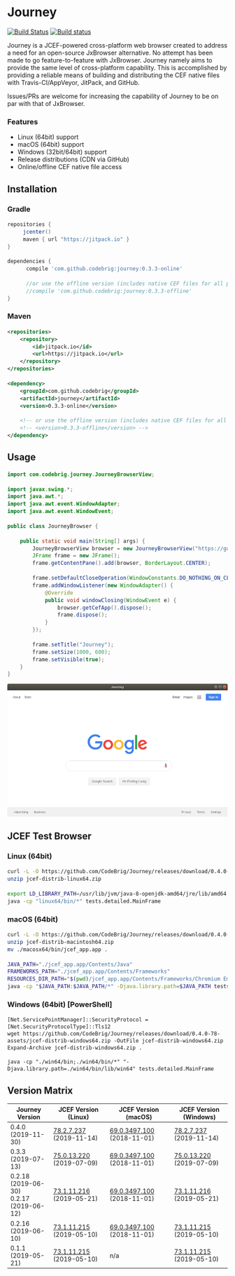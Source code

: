 # Journey

[![Build Status](https://travis-ci.com/CodeBrig/Journey.svg?branch=master)](https://travis-ci.com/CodeBrig/Journey)
[![Build status](https://ci.appveyor.com/api/projects/status/w6yr31klo9uwo1mb/branch/master?svg=true)](https://ci.appveyor.com/project/BFergerson/journey/branch/master)

Journey is a JCEF-powered cross-platform web browser created to address a need for an open-source JxBrowser alternative.
No attempt has been made to go feature-to-feature with JxBrowser. Journey namely aims to provide the same level of cross-platform capability. This is accomplished by providing a reliable means of building and distributing the CEF native files with Travis-CI/AppVeyor, JitPack, and GitHub.

Issues/PRs are welcome for increasing the capability of Journey to be on par with that of JxBrowser.

### Features
 - Linux (64bit) support
 - macOS (64bit) support
 - Windows (32bit/64bit) support
 - Release distributions (CDN via GitHub)
 - Online/offline CEF native file access

## Installation

### Gradle

```groovy
repositories {
     jcenter()
     maven { url "https://jitpack.io" }
}

dependencies {
      compile 'com.github.codebrig:journey:0.3.3-online'

      //or use the offline version (includes native CEF files for all platforms; ~300MB)
      //compile 'com.github.codebrig:journey:0.3.3-offline'
}
```

### Maven

```xml
<repositories>
	<repository>
		<id>jitpack.io</id>
		<url>https://jitpack.io</url>
	</repository>
</repositories>

<dependency>
	<groupId>com.github.codebrig</groupId>
	<artifactId>journey</artifactId>
	<version>0.3.3-online</version>

	<!-- or use the offline version (includes native CEF files for all platforms; ~300MB) -->
	<!-- <version>0.3.3-offline</version> -->
</dependency>
```

## Usage

```java
import com.codebrig.journey.JourneyBrowserView;

import javax.swing.*;
import java.awt.*;
import java.awt.event.WindowAdapter;
import java.awt.event.WindowEvent;

public class JourneyBrowser {

    public static void main(String[] args) {
        JourneyBrowserView browser = new JourneyBrowserView("https://google.com");
        JFrame frame = new JFrame();
        frame.getContentPane().add(browser, BorderLayout.CENTER);

        frame.setDefaultCloseOperation(WindowConstants.DO_NOTHING_ON_CLOSE);
        frame.addWindowListener(new WindowAdapter() {
            @Override
            public void windowClosing(WindowEvent e) {
                browser.getCefApp().dispose();
                frame.dispose();
            }
        });

        frame.setTitle("Journey");
        frame.setSize(1000, 600);
        frame.setVisible(true);
    }
}
```

![](journey-linux.png)

## JCEF Test Browser

### Linux (64bit)
```sh
curl -L -O https://github.com/CodeBrig/Journey/releases/download/0.4.0-78-assets/jcef-distrib-linux64.zip
unzip jcef-distrib-linux64.zip

export LD_LIBRARY_PATH=/usr/lib/jvm/java-8-openjdk-amd64/jre/lib/amd64:$(pwd)/linux64/bin/lib/linux64
java -cp "linux64/bin/*" tests.detailed.MainFrame
```

### macOS (64bit)
```sh
curl -L -O https://github.com/CodeBrig/Journey/releases/download/0.4.0-69-assets/jcef-distrib-macintosh64.zip
unzip jcef-distrib-macintosh64.zip
mv ./macosx64/bin/jcef_app.app .

JAVA_PATH="./jcef_app.app/Contents/Java"
FRAMEWORKS_PATH="./jcef_app.app/Contents/Frameworks"
RESOURCES_DIR_PATH="$(pwd)/jcef_app.app/Contents/Frameworks/Chromium Embedded Framework.framework/Resources"
java -cp "$JAVA_PATH:$JAVA_PATH/*" -Djava.library.path=$JAVA_PATH tests.detailed.MainFrame --framework-dir-path=$FRAMEWORKS_PATH/Chromium\ Embedded\ Framework.framework --browser-subprocess-path=$FRAMEWORKS_PATH/jcef\ Helper.app/Contents/MacOS/jcef\ Helper --resources-dir-path="$RESOURCES_DIR_PATH" --disable-gpu
```

### Windows (64bit) [PowerShell]
```
[Net.ServicePointManager]::SecurityProtocol = [Net.SecurityProtocolType]::Tls12
wget https://github.com/CodeBrig/Journey/releases/download/0.4.0-78-assets/jcef-distrib-windows64.zip -OutFile jcef-distrib-windows64.zip
Expand-Archive jcef-distrib-windows64.zip .

java -cp "./win64/bin;./win64/bin/*" "-Djava.library.path=./win64/bin/lib/win64" tests.detailed.MainFrame
```

## Version Matrix

| Journey Version     | JCEF Version (Linux) | JCEF Version (macOS) | JCEF Version (Windows) |
|---------------------|----------------------|----------------------|----------------------|
| 0.4.0 (2019-11-30) | [78.2.7.237](https://bitbucket.org/chromiumembedded/java-cef/commits/1e3a9146226d3df8a7f0c9c03989d220ac26ca49) (2019-11-14) | [69.0.3497.100](https://bitbucket.org/chromiumembedded/java-cef/commits/235e3a844380b72761643324e1d9b7713cae3b63) (2018-11-01) | [78.2.7.237](https://bitbucket.org/chromiumembedded/java-cef/commits/1e3a9146226d3df8a7f0c9c03989d220ac26ca49) (2019-11-14) |
| 0.3.3 (2019-07-13) | [75.0.13.220](https://bitbucket.org/chromiumembedded/java-cef/commits/13ae2d6074bc00a31888fb752dd45f9cf254725d) (2019-07-09) | [69.0.3497.100](https://bitbucket.org/chromiumembedded/java-cef/commits/235e3a844380b72761643324e1d9b7713cae3b63) (2018-11-01) | [75.0.13.220](https://bitbucket.org/chromiumembedded/java-cef/commits/13ae2d6074bc00a31888fb752dd45f9cf254725d) (2019-07-09) |
| 0.2.18 (2019-06-30)<br>0.2.17 (2019-06-12) | [73.1.11.216](https://bitbucket.org/chromiumembedded/java-cef/commits/6b140efeef4e566b6a68025b1dcea9b2da6e6e57) (2019-05-21) | [69.0.3497.100](https://bitbucket.org/chromiumembedded/java-cef/commits/235e3a844380b72761643324e1d9b7713cae3b63) (2018-11-01) | [73.1.11.216](https://bitbucket.org/chromiumembedded/java-cef/commits/6b140efeef4e566b6a68025b1dcea9b2da6e6e57) (2019-05-21) |
| 0.2.16 (2019-06-10) | [73.1.11.215](https://bitbucket.org/chromiumembedded/java-cef/commits/d348788e3347fa4d2a421773463f7dd62da60991) (2019-05-10) | [69.0.3497.100](https://bitbucket.org/chromiumembedded/java-cef/commits/235e3a844380b72761643324e1d9b7713cae3b63) (2018-11-01) | [73.1.11.215](https://bitbucket.org/chromiumembedded/java-cef/commits/d348788e3347fa4d2a421773463f7dd62da60991) (2019-05-10) |
| 0.1.1 (2019-05-21)  | [73.1.11.215](https://bitbucket.org/chromiumembedded/java-cef/commits/d348788e3347fa4d2a421773463f7dd62da60991) (2019-05-10) | n/a | [73.1.11.215](https://bitbucket.org/chromiumembedded/java-cef/commits/d348788e3347fa4d2a421773463f7dd62da60991) (2019-05-10) |
